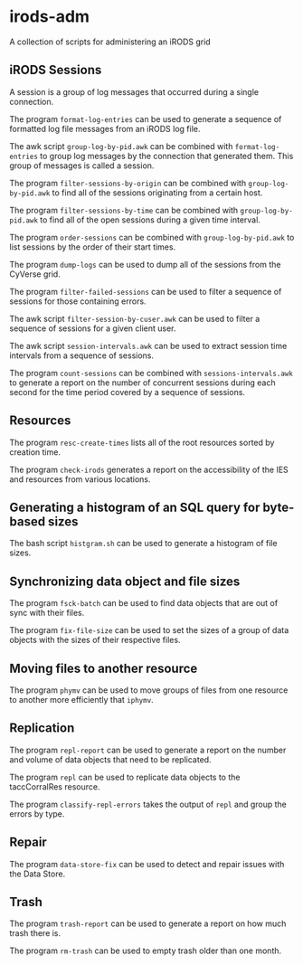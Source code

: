 # irods-adm

A collection of scripts for administering an iRODS grid


## iRODS Sessions

A session is a group of log messages that occurred during a single connection.

The program `format-log-entries` can be used to generate a sequence of formatted
log file messages from an iRODS log file.

The awk script `group-log-by-pid.awk` can be combined with `format-log-entries`
to group log messages by the connection that generated them. This group of
messages is called a session.

The program `filter-sessions-by-origin` can be combined with
`group-log-by-pid.awk` to find all of the sessions originating from a certain
host.

The program `filter-sessions-by-time` can be combined with
`group-log-by-pid.awk` to find all of the open sessions during a given time
interval.

The program `order-sessions` can be combined with `group-log-by-pid.awk` to list
sessions by the order of their start times.

The program `dump-logs` can be used to dump all of the sessions from the CyVerse
grid.

The program `filter-failed-sessions` can be used to filter a sequence of
sessions for those containing errors.

The awk script `filter-session-by-cuser.awk` can be used to filter a sequence of
sessions for a given client user.

The awk script `session-intervals.awk` can be used to extract session time
intervals from a sequence of sessions.

The program `count-sessions` can be combined with `sessions-intervals.awk` to
generate a report on the number of concurrent sessions during each second for
the time period covered by a sequence of sessions.


## Resources

The program `resc-create-times` lists all of the root resources sorted by
creation time.

The program `check-irods` generates a report on the accessibility of the IES and
resources from various locations.


## Generating a histogram of an SQL query for byte-based sizes

The bash script `histgram.sh` can be used to generate a histogram of file sizes.


## Synchronizing data object and file sizes

The program `fsck-batch` can be used to find data objects that are out of sync
with their files.

The program `fix-file-size` can be used to set the sizes of a group of data
objects with the sizes of their respective files.


## Moving files to another resource

The program `phymv` can be used to move groups of files from one resource to
another more efficiently that `iphymv`.


## Replication

The program `repl-report` can be used to generate a report on the number and
volume of data objects that need to be replicated.

The program `repl` can be used to replicate data objects to the taccCorralRes
resource.

The program `classify-repl-errors` takes the output of `repl` and group the
errors by type.


## Repair

The program `data-store-fix` can be used to detect and repair issues with the
Data Store.


## Trash

The program `trash-report` can be used to generate a report on how much trash
there is.

The program `rm-trash` can be used to empty trash older than one month.
